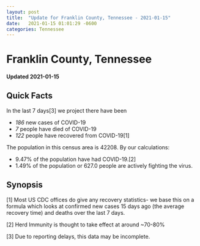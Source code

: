 ```yaml
---
layout: post
title:  "Update for Franklin County, Tennessee - 2021-01-15"
date:   2021-01-15 01:01:29 -0600
categories: Tennessee
---
```


# Franklin County, Tennessee
#### Updated 2021-01-15

## Quick Facts

In the last 7 days[3] we project there have been
- *186* new cases of COVID-19
- *7* people have died of COVID-19
- *122* people have recovered from COVID-19[1]

The population in this census area is 42208. By our calculations:
- 9.47% of the population have had COVID-19.[2]
- 1.49% of the population or 627.0 people are actively fighting the virus.

## Synopsis




[1] Most US CDC offices do give any recovery statistics- we base this on a formula which looks at confirmed new cases
15 days ago (the average recovery time) and deaths over the last 7 days.

[2] Herd Immunity is thought to take effect at around ~70-80%

[3] Due to reporting delays, this data may be incomplete.
 
    